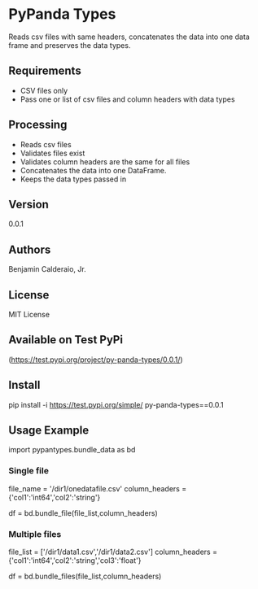 # PyPanda Types
Reads csv files with same headers, concatenates the data into one data frame and preserves the data types.

## Requirements
* CSV files only
* Pass one or list of csv files and column headers with data types

## Processing
* Reads csv files
* Validates files exist
* Validates column headers are the same for all files
* Concatenates the data into one DataFrame.
* Keeps the data types passed in

## Version
0.0.1

## Authors
Benjamin Calderaio, Jr.

## License
MIT License

## Available on Test PyPi
(https://test.pypi.org/project/py-panda-types/0.0.1/)

## Install
pip install -i https://test.pypi.org/simple/ py-panda-types==0.0.1

## Usage Example
import pypantypes.bundle_data as bd
### Single file
file_name = '/dir1/onedatafile.csv'
column_headers = {'col1':'int64','col2':'string'}

df = bd.bundle_file(file_list,column_headers)

### Multiple files
file_list = ['/dir1/data1.csv','/dir1/data2.csv']
column_headers = {'col1':'int64','col2':'string','col3':'float'}

df = bd.bundle_files(file_list,column_headers)
